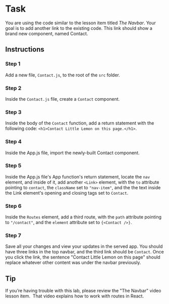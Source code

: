 # Task
You are using the code similar to the lesson item titled *The Navbar*. Your goal is to add another link to the existing code. This link should show a brand new component, named Contact.

## Instructions

### **Step 1**

Add a new file, `Contact.js`, to the root of the `src` folder.

### **Step 2**

Inside the `Contact.js` file, create a `Contact` component.

### **Step 3**

Inside the body of the `Contact` function, add a return statement with the following code: `<h1>Contact Little Lemon on this page.</h1>`.

### **Step 4**

Inside the App.js file, import the newly-built Contact component.

### **Step 5**

Inside the App.js file's App function's return statement, locate the `nav` element, and inside of it, add another `<Link>` element, with the `to` attribute pointing to `contact`, the `className` set to `"nav-item"`, and the the text inside the Link element's opening and closing tags set to `Contact`.

### **Step 6**

Inside the `Routes` element, add a third route, with the `path` attribute pointing to `"/contact"`, and the `element` attribute set to `{<Contact />}`.

### **Step 7**

Save all your changes and view your updates in the served app. You should have three links in the top navbar, and the third link should be `Contact`. Once you click the link, the sentence "Contact Little Lemon on this page" should replace whatever other content was under the navbar previously.

## Tip

If you’re having trouble with this lab, please review the "The Navbar" video lesson item.  That video explains how to work with routes in React.
